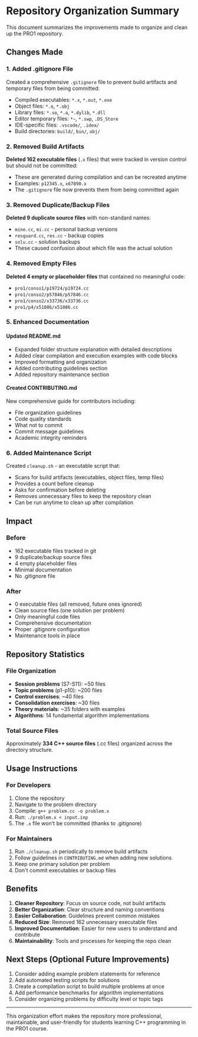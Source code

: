 # Repository Organization Summary

This document summarizes the improvements made to organize and clean up the PRO1 repository.

## Changes Made

### 1. Added .gitignore File
Created a comprehensive `.gitignore` file to prevent build artifacts and temporary files from being committed:
- Compiled executables: `*.x`, `*.out`, `*.exe`
- Object files: `*.o`, `*.obj`
- Library files: `*.so`, `*.a`, `*.dylib`, `*.dll`
- Editor temporary files: `*~`, `*.swp`, `.DS_Store`
- IDE-specific files: `.vscode/`, `.idea/`
- Build directories: `build/`, `bin/`, `obj/`

### 2. Removed Build Artifacts
**Deleted 162 executable files** (`.x` files) that were tracked in version control but should not be committed:
- These are generated during compilation and can be recreated anytime
- Examples: `p12345.x`, `x67890.x`
- The `.gitignore` file now prevents them from being committed again

### 3. Removed Duplicate/Backup Files
**Deleted 9 duplicate source files** with non-standard names:
- `mine.cc`, `mi.cc` - personal backup versions
- `resguard.cc`, `res.cc` - backup copies
- `solu.cc` - solution backups
- These caused confusion about which file was the actual solution

### 4. Removed Empty Files
**Deleted 4 empty or placeholder files** that contained no meaningful code:
- `pro1/conso1/p19724/p19724.cc`
- `pro1/conso2/p57846/p57846.cc`
- `pro1/conso2/x33736/x33736.cc`
- `pro1/p4/x51086/x51086.cc`

### 5. Enhanced Documentation

#### Updated README.md
- Expanded folder structure explanation with detailed descriptions
- Added clear compilation and execution examples with code blocks
- Improved formatting and organization
- Added contributing guidelines section
- Added repository maintenance section

#### Created CONTRIBUTING.md
New comprehensive guide for contributors including:
- File organization guidelines
- Code quality standards
- What not to commit
- Commit message guidelines
- Academic integrity reminders

### 6. Added Maintenance Script
Created `cleanup.sh` - an executable script that:
- Scans for build artifacts (executables, object files, temp files)
- Provides a count before cleanup
- Asks for confirmation before deleting
- Removes unnecessary files to keep the repository clean
- Can be run anytime to clean up after compilation

## Impact

### Before
- 162 executable files tracked in git
- 9 duplicate/backup source files
- 4 empty placeholder files
- Minimal documentation
- No .gitignore file

### After
- 0 executable files (all removed, future ones ignored)
- Clean source files (one solution per problem)
- Only meaningful code files
- Comprehensive documentation
- Proper .gitignore configuration
- Maintenance tools in place

## Repository Statistics

### File Organization
- **Session problems** (S7-S11): ~50 files
- **Topic problems** (p1-p10): ~200 files
- **Control exercises**: ~40 files
- **Consolidation exercises**: ~30 files
- **Theory materials**: ~35 folders with examples
- **Algorithms**: 14 fundamental algorithm implementations

### Total Source Files
Approximately **334 C++ source files** (.cc files) organized across the directory structure.

## Usage Instructions

### For Developers
1. Clone the repository
2. Navigate to the problem directory
3. Compile: `g++ problem.cc -o problem.x`
4. Run: `./problem.x < input.inp`
5. The `.x` file won't be committed (thanks to .gitignore)

### For Maintainers
1. Run `./cleanup.sh` periodically to remove build artifacts
2. Follow guidelines in `CONTRIBUTING.md` when adding new solutions
3. Keep one primary solution per problem
4. Don't commit executables or backup files

## Benefits

1. **Cleaner Repository**: Focus on source code, not build artifacts
2. **Better Organization**: Clear structure and naming conventions
3. **Easier Collaboration**: Guidelines prevent common mistakes
4. **Reduced Size**: Removed 162 unnecessary executable files
5. **Improved Documentation**: Easier for new users to understand and contribute
6. **Maintainability**: Tools and processes for keeping the repo clean

## Next Steps (Optional Future Improvements)

1. Consider adding example problem statements for reference
2. Add automated testing scripts for solutions
3. Create a compilation script to build multiple problems at once
4. Add performance benchmarks for algorithm implementations
5. Consider organizing problems by difficulty level or topic tags

---

This organization effort makes the repository more professional, maintainable, and user-friendly for students learning C++ programming in the PRO1 course.

